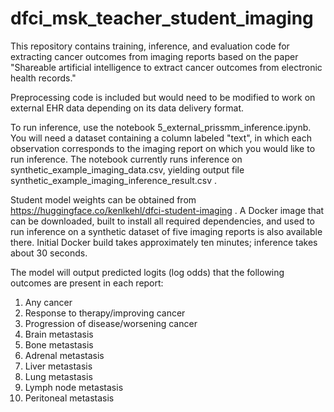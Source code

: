 # dfci_msk_teacher_student_imaging

This repository contains training, inference, and evaluation code for extracting cancer outcomes from imaging reports based on the paper "Shareable artificial intelligence to extract cancer outcomes from electronic health records."

Preprocessing code is included but would need to be modified to work on external EHR data depending on its data delivery format.

To run inference, use the notebook 5_external_prissmm_inference.ipynb. You will need a dataset containing a column labeled "text", in which each observation corresponds to the imaging report on which you would like to run inference. The notebook currently runs inference on synthetic_example_imaging_data.csv, yielding output file synthetic_example_imaging_inference_result.csv .

Student model weights can be obtained from https://huggingface.co/kenlkehl/dfci-student-imaging .  A Docker image that can be downloaded, built to install all required dependencies, and used to run inference on a synthetic dataset of five imaging reports is also available there. Initial Docker build takes approximately ten minutes; inference takes about 30 seconds.

The model will output predicted logits (log odds) that the following outcomes are present in each report:
1) Any cancer
2) Response to therapy/improving cancer
3) Progression of disease/worsening cancer
4) Brain metastasis
5) Bone metastasis
6) Adrenal metastasis
7) Liver metastasis
8) Lung metastasis
9) Lymph node metastasis
10) Peritoneal metastasis
